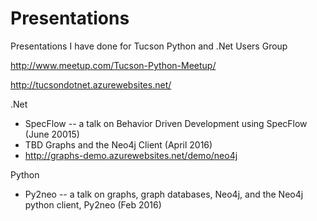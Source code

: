 # Presentations
Presentations I have done for Tucson Python and .Net Users Group

http://www.meetup.com/Tucson-Python-Meetup/

http://tucsondotnet.azurewebsites.net/

.Net

* SpecFlow -- a talk on Behavior Driven Development using SpecFlow (June 20015)
* TBD Graphs and the Neo4j Client (April 2016)
*   http://graphs-demo.azurewebsites.net/demo/neo4j

Python

* Py2neo -- a talk on graphs, graph databases, Neo4j, and the Neo4j python client, Py2neo (Feb 2016)
